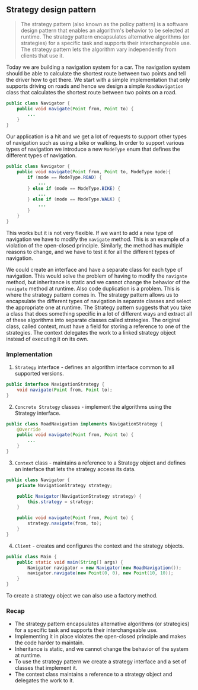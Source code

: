 ## Strategy design pattern

> The strategy pattern (also known as the policy pattern) is a software design pattern that enables an algorithm's behavior to be selected at runtime. The strategy pattern encapsulates alternative algorithms (or strategies) for a specific task and supports their interchangeable use. The strategy pattern lets the algorithm vary independently from clients that use it.

Today we are building a navigation system for a car. The navigation system should be able to calculate the shortest route between two points and tell the driver how to get there.
We start with a simple implementation that only supports driving on roads and hence we design a simple `RoadNavigation` class that calculates the shortest route between two points on a road.

```java
public class Navigator {
    public void navigate(Point from, Point to) {
        ...
    }
}
```

Our application is a hit and we get a lot of requests to support other types of navigation such as using a bike or walking. In order to support various types of navigation we introduce a new `ModeType` enum that defines the different types of navigation.

```java
public class Navigator {
    public void navigate(Point from, Point to, ModeType mode){
        if (mode == ModeType.ROAD) {
            ...
        } else if (mode == ModeType.BIKE) {
            ...
        } else if (mode == ModeType.WALK) {
            ...
        }
    }
}
```

This works but it is not very flexible. If we want to add a new type of navigation we have to modify the `navigate` method. This is an example of a violation of the open-closed principle. Similarly, the method has multiple reasons to change, and we have to test it for all the different types of navigation.

We could create an interface and have a separate class for each type of navigation. This would solve the problem of having to modify the `navigate` method, but inheritance is static and we cannot change the behavior of the `navigate` method at runtime. Also code duplication is a problem.
This is where the strategy pattern comes in. The strategy pattern allows us to encapsulate the different types of navigation in separate classes and select the appropriate one at runtime. The Strategy pattern suggests that you take a class that does something specific in a lot of different ways and extract all of these algorithms into separate classes called strategies. The original class, called context, must have a field for storing a reference to one of the strategies. The context delegates the work to a linked strategy object instead of executing it on its own.

### Implementation

1. `Strategy` interface - defines an algorithm interface common to all supported versions.

```java
public interface NavigationStrategy {
    void navigate(Point from, Point to);
}
```

2. `Concrete Strategy` classes - implement the algorithms using the Strategy interface.

```java
public class RoadNavigation implements NavigationStrategy {
    @Override
    public void navigate(Point from, Point to) {
        ...
    }
}
```

3. `Context` class - maintains a reference to a Strategy object and defines an interface that lets the strategy access its data.

```java
public class Navigator {
    private NavigationStrategy strategy;

    public Navigator(NavigationStrategy strategy) {
        this.strategy = strategy;
    }

    public void navigate(Point from, Point to) {
        strategy.navigate(from, to);
    }
}
```

4. `Client` - creates and configures the context and the strategy objects.

```java
public class Main {
    public static void main(String[] args) {
        Navigator navigator = new Navigator(new RoadNavigation());
        navigator.navigate(new Point(0, 0), new Point(10, 10));
    }
}
```

To create a strategy object we can also use a factory method.

### Recap
* The strategy pattern encapsulates alternative algorithms (or strategies) for a specific task and supports their interchangeable use.
* Implementing it in place violates the open-closed principle and makes the code harder to maintain.
* Inheritance is static, and we cannot change the behavior of the system at runtime.
* To use the strategy pattern we create a strategy interface and a set of classes that implement it.
* The context class maintains a reference to a strategy object and delegates the work to it.